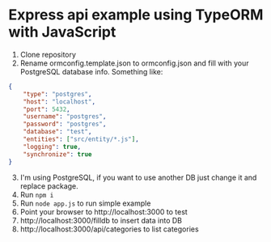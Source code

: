 # Express api example using TypeORM with JavaScript

1. Clone repository
2. Rename ormconfig.template.json to ormconfig.json and fill with your PostgreSQL database info. Something like:
```json
{
    "type": "postgres",
    "host": "localhost",
    "port": 5432,
    "username": "postgres",
    "password": "postgres",
    "database": "test",
    "entities": ["src/entity/*.js"],
    "logging": true,
    "synchronize": true
}
```
3. I'm using PostgreSQL, if you want to use another DB just change it and replace package.
4. Run `npm i`
5. Run `node app.js` to run simple example
6. Point your browser to http://localhost:3000 to test
7. http://localhost:3000/filldb to insert data into DB
8. http://localhost:3000/api/categories to list categories
